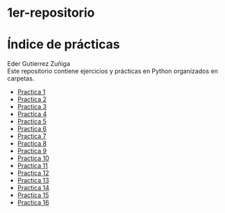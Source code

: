 # 1er-repositorio
# Índice de prácticas

Eder Gutierrez Zuñiga  
Este repositorio contiene ejercicios y prácticas en Python organizados en carpetas.

- [Practica 1](./Practica%201/)  
- [Practica 2](./Practica%202/)  
- [Practica 3](./Practica%203/)  
- [Practica 4](./Practica%204/)  
- [Practica 5](./Practica%205/)  
- [Practica 6](./Practica%206/)  
- [Practica 7](./Practica%207/)  
- [Practica 8](./Practica%208/)  
- [Practica 9](./Practica%209/)  
- [Practica 10](./Practica%2010/)  
- [Practica 11](./Practica%2011/)  
- [Practica 12](./Practica%2012/)  
- [Practica 13](./Practica%2013/)  
- [Practica 14](./Practica%2014/)  
- [Practica 15](./Practica%2015/)  
- [Practica 16](./Practica%2016/)  
 

